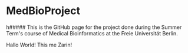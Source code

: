 # MedBioProject

h##### This is the GitHub page for the project done during the Summer Term's course of Medical Bioinformatics at the Freie Universität Berlin.


Hallo World!
This me Zarin!
